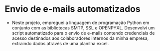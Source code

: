 # Envio de e-mails automatizados

- Neste projeto, empreguei a linguagem de programação Python em conjunto com as bibliotecas SMTP, SSL e OPENPYXL. Desenvolvi um script automatizado para o envio de e-mails contendo credenciais de acesso destinados aos colaboradores internos da minha empresa, extraindo dados através de uma planilha excel.
